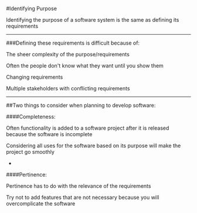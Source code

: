 #Identifying Purpose

Identifying the purpose of a software system is the same as defining its requirements

***

###Defining these requirements is difficult because of:

The sheer complexity of the purpose/requirements

Often the people don't know what they want until you show them

Changing requirements

Multiple stakeholders with conflicting requirements

***

##Two things to consider when planning to develop software:

####Completeness:

Often functionality is added to a software project after it is released because the software is incomplete

Considering all uses for the software based on its purpose will make the project go smoothly

-

####Pertinence:

Pertinence has to do with the relevance of the requirements

Try not to add features that are not necessary because you will overcomplicate the software
